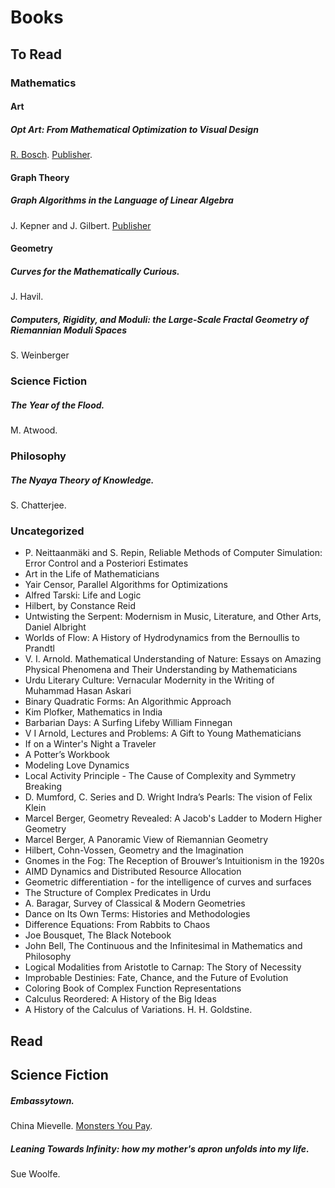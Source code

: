 # Books
## To Read
### Mathematics

#### Art
##### Opt Art: From Mathematical Optimization to Visual Design
[R. Bosch](https://www.oberlin.edu/bob-bosch).
[Publisher](https://press.princeton.edu/bosch-opt-art-11122019).

#### Graph Theory
##### Graph Algorithms in the Language of Linear Algebra
J. Kepner and J. Gilbert.
[Publisher](https://my.siam.org/Store/Product/viewproduct/?ProductId=106663)

#### Geometry
##### Curves for the Mathematically Curious.
J. Havil.
##### Computers, Rigidity, and Moduli: the Large-Scale Fractal Geometry of Riemannian Moduli Spaces
S. Weinberger

### Science Fiction
##### The Year of the Flood.
M. Atwood.

### Philosophy
##### The Nyaya Theory of Knowledge.
S. Chatterjee.

### Uncategorized
* P. Neittaanmäki and S. Repin, Reliable Methods of Computer Simulation: Error Control and a Posteriori Estimates
* Art in the Life of Mathematicians
* Yair Censor, Parallel Algorithms for Optimizations
* Alfred Tarski: Life and Logic
* Hilbert, by Constance Reid
* Untwisting the Serpent: Modernism in Music, Literature, and Other Arts, Daniel Albright
* Worlds of Flow: A History of Hydrodynamics from the Bernoullis to Prandtl
* V. I. Arnold. Mathematical Understanding of Nature: Essays on Amazing Physical Phenomena and Their Understanding by Mathematicians
* Urdu Literary Culture: Vernacular Modernity in the Writing of Muhammad Hasan Askari
* Binary Quadratic Forms: An Algorithmic Approach
* Kim Plofker, Mathematics in India
* Barbarian Days: A Surfing Lifeby William Finnegan
* V I Arnold, Lectures and Problems: A Gift to Young Mathematicians
* If on a Winter's Night a Traveler
* A Potter’s Workbook
* Modeling Love Dynamics
* Local Activity Principle - The Cause of Complexity and Symmetry Breaking
* D. Mumford, C. Series and D. Wright Indra’s Pearls: The vision of Felix Klein
* Marcel Berger, Geometry Revealed: A Jacob's Ladder to Modern Higher Geometry
* Marcel Berger, A Panoramic View of Riemannian Geometry
* Hilbert, Cohn-Vossen, Geometry and the Imagination
* Gnomes in the Fog: The Reception of Brouwer’s Intuitionism in the 1920s
* AIMD Dynamics and Distributed Resource Allocation
* Geometric differentiation - for the intelligence of curves and surfaces
* The Structure of Complex Predicates in Urdu
* A. Baragar, Survey of Classical & Modern Geometries
* Dance on Its Own Terms: Histories and Methodologies
* Difference Equations: From Rabbits to Chaos
* Joe Bousquet, The Black Notebook
* John Bell, The Continuous and the Infinitesimal in Mathematics and Philosophy
* Logical Modalities from Aristotle to Carnap: The Story of Necessity
* Improbable Destinies: Fate, Chance, and the Future of Evolution
* Coloring Book of Complex Function Representations
* Calculus Reordered: A History of the Big Ideas
* A History of the Calculus of Variations. H. H. Goldstine.

## Read
## Science Fiction
##### Embassytown. 
China Mievelle. [Monsters You Pay](https://www.lrb.co.uk/v33/n12/sam-thompson/monsters-you-pay-to-see).
##### Leaning Towards Infinity: how my mother's apron unfolds into my life.
Sue Woolfe.